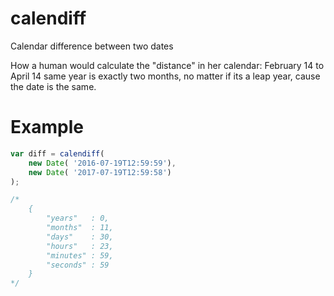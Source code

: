 calendiff
========

Calendar difference between two dates

How a human would calculate the "distance" in her calendar:
February 14 to April 14 same year is exactly two months, no matter if its a leap year, cause the date is the same.

Example
=====

```js
var diff = calendiff(
	new Date( '2016-07-19T12:59:59'),
	new Date( '2017-07-19T12:59:58')
);

/*
	{
		"years"   : 0,
		"months"  : 11,
		"days"    : 30,
		"hours"   : 23,
		"minutes" : 59,
		"seconds" : 59
	}
*/

```